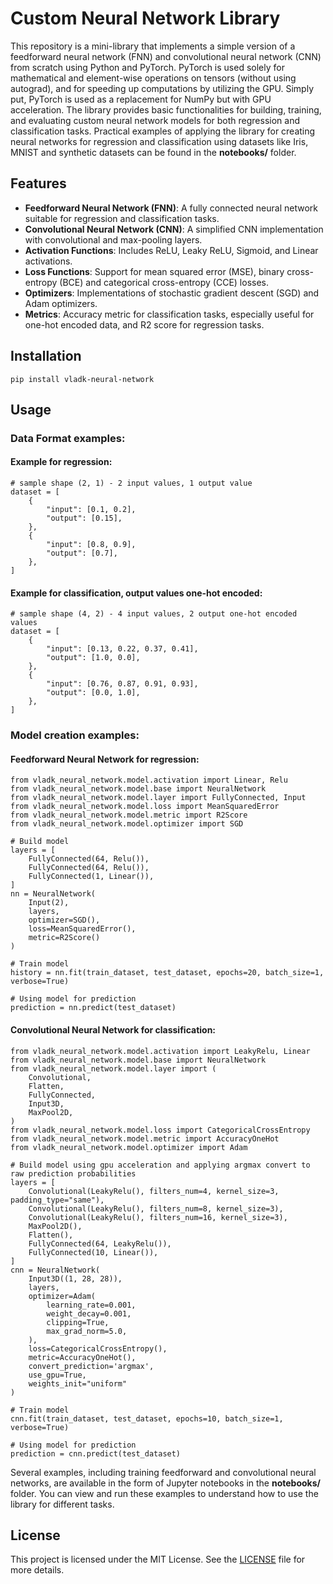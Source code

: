 # Custom Neural Network Library

This repository is a mini-library that implements a simple version of a feedforward neural network (FNN) and convolutional neural network (CNN) from scratch using Python and PyTorch. PyTorch is used solely for mathematical and element-wise operations on tensors (without using autograd), and for speeding up computations by utilizing the GPU. Simply put, PyTorch is used as a replacement for NumPy but with GPU acceleration. The library provides basic functionalities for building, training, and evaluating custom neural network models for both regression and classification tasks. Practical examples of applying the library for creating neural networks for regression and classification using datasets like Iris, MNIST and synthetic datasets can be found in the **notebooks/** folder.

## Features

- **Feedforward Neural Network (FNN)**: A fully connected neural network suitable for regression and classification tasks.
- **Convolutional Neural Network (CNN)**: A simplified CNN implementation with convolutional and max-pooling layers.
- **Activation Functions**: Includes ReLU, Leaky ReLU, Sigmoid, and Linear activations.
- **Loss Functions**: Support for mean squared error (MSE), binary cross-entropy (BCE) and categorical cross-entropy (CCE) losses.
- **Optimizers**: Implementations of stochastic gradient descent (SGD) and Adam optimizers.
- **Metrics**: Accuracy metric for classification tasks, especially useful for one-hot encoded data, and R2 score for regression tasks.

## Installation
```
pip install vladk-neural-network
```

## Usage

### Data Format examples:
#### Example for regression:
```
# sample shape (2, 1) - 2 input values, 1 output value
dataset = [
    {
        "input": [0.1, 0.2],
        "output": [0.15],
    },
    {
        "input": [0.8, 0.9],
        "output": [0.7],
    },
]
```
#### Example for classification, output values one-hot encoded:
```
# sample shape (4, 2) - 4 input values, 2 output one-hot encoded values
dataset = [
    {
        "input": [0.13, 0.22, 0.37, 0.41],
        "output": [1.0, 0.0],
    },
    {
        "input": [0.76, 0.87, 0.91, 0.93],
        "output": [0.0, 1.0],
    },
]
```

### Model creation examples:
#### Feedforward Neural Network for regression:

```
from vladk_neural_network.model.activation import Linear, Relu
from vladk_neural_network.model.base import NeuralNetwork
from vladk_neural_network.model.layer import FullyConnected, Input
from vladk_neural_network.model.loss import MeanSquaredError
from vladk_neural_network.model.metric import R2Score
from vladk_neural_network.model.optimizer import SGD

# Build model
layers = [
    FullyConnected(64, Relu()),
    FullyConnected(64, Relu()),
    FullyConnected(1, Linear()),
]
nn = NeuralNetwork(
    Input(2),
    layers,
    optimizer=SGD(),
    loss=MeanSquaredError(),
    metric=R2Score()
)

# Train model
history = nn.fit(train_dataset, test_dataset, epochs=20, batch_size=1, verbose=True)

# Using model for prediction
prediction = nn.predict(test_dataset)
```
#### Convolutional Neural Network for classification:
```
from vladk_neural_network.model.activation import LeakyRelu, Linear
from vladk_neural_network.model.base import NeuralNetwork
from vladk_neural_network.model.layer import (
    Convolutional,
    Flatten,
    FullyConnected,
    Input3D,
    MaxPool2D,
)
from vladk_neural_network.model.loss import CategoricalCrossEntropy
from vladk_neural_network.model.metric import AccuracyOneHot
from vladk_neural_network.model.optimizer import Adam

# Build model using gpu acceleration and applying argmax convert to raw prediction probabilities
layers = [
    Convolutional(LeakyRelu(), filters_num=4, kernel_size=3, padding_type="same"),
    Convolutional(LeakyRelu(), filters_num=8, kernel_size=3),
    Convolutional(LeakyRelu(), filters_num=16, kernel_size=3),
    MaxPool2D(),
    Flatten(),
    FullyConnected(64, LeakyRelu()),
    FullyConnected(10, Linear()),
]
cnn = NeuralNetwork(
    Input3D((1, 28, 28)),
    layers,
    optimizer=Adam(
        learning_rate=0.001, 
        weight_decay=0.001,
        clipping=True,
        max_grad_norm=5.0,
    ),
    loss=CategoricalCrossEntropy(),
    metric=AccuracyOneHot(),
    convert_prediction='argmax',
    use_gpu=True,
    weights_init="uniform"
)

# Train model
cnn.fit(train_dataset, test_dataset, epochs=10, batch_size=1, verbose=True)

# Using model for prediction
prediction = cnn.predict(test_dataset)
```
Several examples, including training feedforward and convolutional neural networks, are available in the form of Jupyter notebooks in the **notebooks/** folder. You can view and run these examples to understand how to use the library for different tasks.
## License
This project is licensed under the MIT License. See the [LICENSE](LICENSE.md) file for more details.